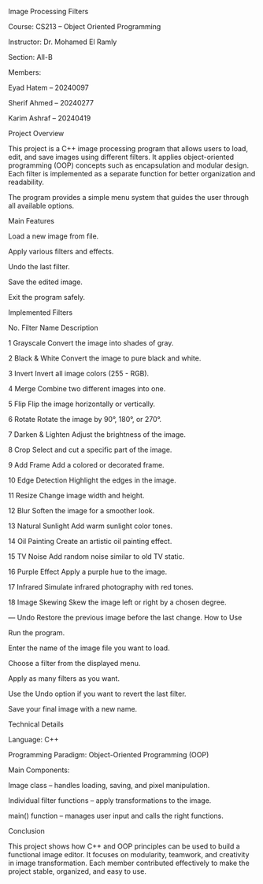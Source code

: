 Image Processing Filters

Course: CS213 – Object Oriented Programming

Instructor: Dr. Mohamed El Ramly

Section: All-B

Members:

Eyad Hatem – 20240097

Sherif Ahmed – 20240277

Karim Ashraf – 20240419

Project Overview

This project is a C++ image processing program that allows users to load, edit, and save images using different filters.
It applies object-oriented programming (OOP) concepts such as encapsulation and modular design.
Each filter is implemented as a separate function for better organization and readability.

The program provides a simple menu system that guides the user through all available options.

Main Features

Load a new image from file.

Apply various filters and effects.

Undo the last filter.

Save the edited image.

Exit the program safely.

Implemented Filters

No.	Filter Name	Description

1	Grayscale	Convert the image into shades of gray.

2	Black & White	Convert the image to pure black and white.

3	Invert	Invert all image colors (255 - RGB).

4	Merge	Combine two different images into one.

5	Flip	Flip the image horizontally or vertically.

6	Rotate	Rotate the image by 90°, 180°, or 270°.

7	Darken & Lighten	Adjust the brightness of the image.

8	Crop	Select and cut a specific part of the image.

9	Add Frame	Add a colored or decorated frame.

10	Edge Detection	Highlight the edges in the image.

11	Resize	Change image width and height.

12	Blur	Soften the image for a smoother look.

13	Natural Sunlight	Add warm sunlight color tones.

14	Oil Painting	Create an artistic oil painting effect.

15	TV Noise	Add random noise similar to old TV static.

16	Purple Effect	Apply a purple hue to the image.

17	Infrared	Simulate infrared photography with red tones.

18	Image Skewing	Skew the image left or right by a chosen degree.

—	Undo	Restore the previous image before the last change.
How to Use

Run the program.

Enter the name of the image file you want to load.

Choose a filter from the displayed menu.

Apply as many filters as you want.

Use the Undo option if you want to revert the last filter.

Save your final image with a new name.

Technical Details

Language: C++

Programming Paradigm: Object-Oriented Programming (OOP)

Main Components:

Image class – handles loading, saving, and pixel manipulation.

Individual filter functions – apply transformations to the image.

main() function – manages user input and calls the right functions.

Conclusion

This project shows how C++ and OOP principles can be used to build a functional image editor.
It focuses on modularity, teamwork, and creativity in image transformation.
Each member contributed effectively to make the project stable, organized, and easy to use.
